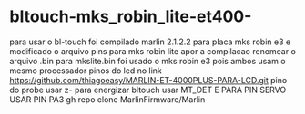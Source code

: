 # bltouch-mks_robin_lite-et400-
para usar o bl-touch foi compilado marlin 2.1.2.2 para placa mks robin e3
e modificado o arquivo pins para mks robin lite 
apor a compilacao renomear o arquivo .bin para mkslite.bin 
foi usado o mks robin e3 pois ambos usam o mesmo processador 
pinos do lcd no link https://github.com/thiagoeasy/MARLIN-ET-4000PLUS-PARA-LCD.git
pino do probe usar z- para energizar bltouch usar MT_DET
E PARA PIN SERVO USAR PIN PA3
gh repo clone MarlinFirmware/Marlin
